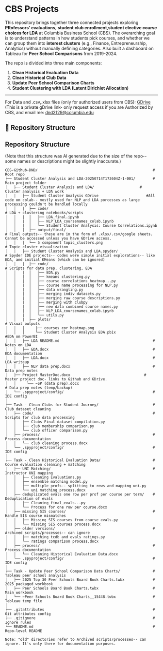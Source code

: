 # CBS Projects

This repository brings together three connected projects exploring **PRofessors' evaluations**, **student club enrollment**,**student elective course choices for LDA** at Columbia Business School (CBS). The overarching goal is to understand patterns in how students pick courses, and whether we can group them into **interest clusters** (e.g., Finance, Entrepreneurship, Analytics) without manually defining categories. Also built a dashboard on Tableau for **Peer School Comparisons** from 2019-2024. 

The repo is divided into three main components:

1. **Clean Historical Evaluation Data**
2. **Clean Historical Club Data**
3. **Update Peer School Comparison Charts**
4. **Student Clustering with LDA (Latent Dirichlet Allocation)**  

---
For Data and .csv,.xlsx files (only for authorized users from CBS): [GDrive](https://drive.google.com/drive/u/0/folders/1vyTL_F1gp1o8eD8DEUh9YKCQru8hwUa-) 
(This is a private gDrive link- only request access if you are Authorized by CBS, and email me: dnd2129@columbia.edu
## 📂 Repository Structure

## Repository Structure
(Note that this structure was AI generated due to the size of the repo-- some names or descriptions might be slightly inaccurate.)
```plaintext
CBS-Github-DND/                                                     # Root repo
├── Student Cluster Analysis and LDA-20250714T173604Z-1-001/        # Main project folder
│   ├── Student Cluster Analysis and LDA/                     # Cluster analysis + LDA work
|   |   ├── Student Cluster Analysis GDrive                      #All code on colab-- mostly used for NLP and LDA porcesses as large processing couldn't be handled locally
│   │   |  ├── code/                                                   # LDA + clustering notebooks/scripts
│   │   |  │   ├── LDA_final.ipynb
│   │   |  │   ├── NLP_LDA_coursenames_colab.ipynb
│   │   |  │   └── Student Cluster Analysis: Course Correlations.ipynb
│   │   |  ├── output/final/                                           # Final outputs-- these are in the form of .xlsx/.csv/google sheets. Cannot be accessed unless you have GDrive access.
│   │   |  └── 5 component topic_clusters.png                          # Topic cluster visualization
│   |   ├── Student Cluster Analysis and LDA.spyder/                    # Spyder IDE projects-- codes were simple initial explorations-- like EDA, and initial KMeans (which can be ignored)
│   │   |  ├── code/                                                   # Scripts for data prep, clustering, EDA
│   │   |  │   ├── EDA.py
│   │   |  │   ├── kmeans clustering.py
│   │   |  │   ├── course correlations_heatmap...py
│   │   |  │   ├── course name processing for NLP.py
│   │   |  │   ├── data wrangling.py
│   │   |  │   ├── merging indiv datasets.py
│   │   |  │   ├── merging raw course descriptions.py
│   │   |  │   ├── merging with clubpy
│   │   |  │   ├── new data combined course names.py
│   │   |  │   ├── NLP_LDA_coursenames_colab.ipynb
│   │   |  │   └── utils.py
│   │   |  ├── plots/                                                  # Visual outputs
│   │   │     ├── courses cor heatmap.png                                      
│   │   │     └── Student Cluster Analysis EDA.pbix                          #EDA on PowerBI 
│   │   ├── LDA README.md                                           # Notes on LDA
│   │   ├── EDA.docx                                                # EDA documentation
│   │   ├── LDA.docx                                                # LDA writeup
│   │   ├── NLP data prep.docx                                      # Data prep notes
│   ├── Project MasterDoc.docx                                  # Master project doc- links to Github and GDrive.
│   │     └── ~SP (data prep).docx                                    # Data prep notes (temp/backup)
│   └── .spyproject/config/                                         # IDE config
│
├── Task - Clean Clubs for Student Journey/                         # Club dataset cleaning
│   ├── code/                                                       # Scripts for club data processing
│   │   ├── Clubs Final dataset compilation.py
│   │   ├── club membership comparison.py
│   │   └── club officer comparison.py
│   ├── process/                                                    # Process documentation
│   │   └── club cleaning process.docx
│   └── .spyproject/config/                                         # IDE config
│
├── Task - Clean Historical Evaluation Data/                        # Course evaluation cleaning + matching
│   ├── UNI Matching/                                               # Instructor UNI mapping
│   │   ├── Cleaning Evaluations.py
│   │   ├── ensemble matching model.py
│   │   ├── multiple profs-- splitting to rows and mapping uni.py
│   │   └── uni matching process.docx
│   ├── deduplicated evals one row per prof per course per term/    # Deduplication of evals
│   │   ├── Cleaning final_evals...py
│   │   └── Process for one row per course.docx
│   ├── missing SIS courses/                                        # Handle SIS course mismatches
│   │   ├── Missing SIS courses from course evals.py
│   │   └── Missing SIS courses process.docx
│   ├── older versions/                                             # Archived scripts/processes-- can ignore
│   │   ├── matching tcdb and evals ratings.py
│   │   └── ratings comparison process.docx
│   ├── process/                                                    # Process documentation
│   │   └── Cleaning Historical Evaluation Data.docx
│   └── .spyproject/config/                                         # IDE config
│
├── Task - Update Peer School Comparison Data Charts/               # Tableau peer school analysis
│   ├── 2025 Top 30 Peer Schools Board Book Charts.twbx             # 2025 packaged workbook
│   ├── Peer Schools Board Book Charts.twbx                         # Main workbook
│   └── ~Peer Schools Board Book Charts__15448.twbx                 # Tableau temp file
│
├── .gitattributes                                                  # Git attributes config
├── .gitignore                                                      # Ignore rules
└── README.md                                                       # Repo-level README

Note: "old" directories refer to Archived scripts/processes-- can ignore. It's only there for documentation purposes. 
